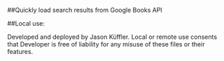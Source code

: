 ##Quickly load search results from Google Books API

##Local use:


Developed and deployed by Jason Küffler. Local or remote use consents that Developer is free of liability for any misuse of these files or their features.